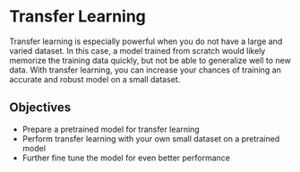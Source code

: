 # Transfer Learning

Transfer learning is especially powerful when you do not have a large and varied dataset. In this case, a model trained from scratch would likely memorize the training data quickly, but not be able to generalize well to new data. With transfer learning, you can increase your chances of training an accurate and robust model on a small dataset.

## Objectives

* Prepare a pretrained model for transfer learning
* Perform transfer learning with your own small dataset on a pretrained model
* Further fine tune the model for even better performance
